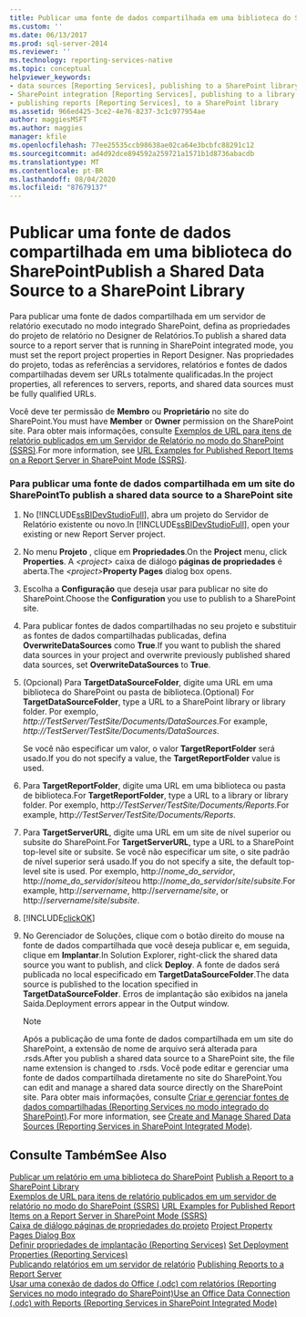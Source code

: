 ```yaml
---
title: Publicar uma fonte de dados compartilhada em uma biblioteca do SharePoint | Microsoft Docs
ms.custom: ''
ms.date: 06/13/2017
ms.prod: sql-server-2014
ms.reviewer: ''
ms.technology: reporting-services-native
ms.topic: conceptual
helpviewer_keywords:
- data sources [Reporting Services], publishing to a SharePoint library
- SharePoint integration [Reporting Services], publishing to a library
- publishing reports [Reporting Services], to a SharePoint library
ms.assetid: 966ed425-3ce2-4e76-8237-3c1c977954ae
author: maggiesMSFT
ms.author: maggies
manager: kfile
ms.openlocfilehash: 77ee25535ccb98638ae02ca64e3bcbfc88291c12
ms.sourcegitcommit: ad4d92dce894592a259721a1571b1d8736abacdb
ms.translationtype: MT
ms.contentlocale: pt-BR
ms.lasthandoff: 08/04/2020
ms.locfileid: "87679137"
---
```

# <a name="publish-a-shared-data-source-to-a-sharepoint-library"></a><span data-ttu-id="1f71c-102">Publicar uma fonte de dados compartilhada em uma biblioteca do SharePoint</span><span class="sxs-lookup"><span data-stu-id="1f71c-102">Publish a Shared Data Source to a SharePoint Library</span></span>
  <span data-ttu-id="1f71c-103">Para publicar uma fonte de dados compartilhada em um servidor de relatório executado no modo integrado SharePoint, defina as propriedades do projeto de relatório no Designer de Relatórios.</span><span class="sxs-lookup"><span data-stu-id="1f71c-103">To publish a shared data source to a report server that is running in SharePoint integrated mode, you must set the report project properties in Report Designer.</span></span> <span data-ttu-id="1f71c-104">Nas propriedades do projeto, todas as referências a servidores, relatórios e fontes de dados compartilhadas devem ser URLs totalmente qualificadas.</span><span class="sxs-lookup"><span data-stu-id="1f71c-104">In the project properties, all references to servers, reports, and shared data sources must be fully qualified URLs.</span></span>  
  
 <span data-ttu-id="1f71c-105">Você deve ter permissão de **Membro** ou **Proprietário** no site do SharePoint.</span><span class="sxs-lookup"><span data-stu-id="1f71c-105">You must have **Member** or **Owner** permission on the SharePoint site.</span></span> <span data-ttu-id="1f71c-106">Para obter mais informações, consulte [Exemplos de URL para itens de relatório publicados em um Servidor de Relatório no modo do SharePoint &#40;SSRS&#41;](../tools/url-examples-for-items-on-a-report-server-sharepoint-mode.md).</span><span class="sxs-lookup"><span data-stu-id="1f71c-106">For more information, see [URL Examples for Published Report Items on a Report Server in SharePoint Mode &#40;SSRS&#41;](../tools/url-examples-for-items-on-a-report-server-sharepoint-mode.md).</span></span>  
  
### <a name="to-publish-a-shared-data-source-to-a-sharepoint-site"></a><span data-ttu-id="1f71c-107">Para publicar uma fonte de dados compartilhada em um site do SharePoint</span><span class="sxs-lookup"><span data-stu-id="1f71c-107">To publish a shared data source to a SharePoint site</span></span>  
  
1.  <span data-ttu-id="1f71c-108">No [!INCLUDE[ssBIDevStudioFull](../../includes/ssbidevstudiofull-md.md)], abra um projeto do Servidor de Relatório existente ou novo.</span><span class="sxs-lookup"><span data-stu-id="1f71c-108">In [!INCLUDE[ssBIDevStudioFull](../../includes/ssbidevstudiofull-md.md)], open your existing or new Report Server project.</span></span>  
  
2.  <span data-ttu-id="1f71c-109">No menu **Projeto** , clique em **Propriedades**.</span><span class="sxs-lookup"><span data-stu-id="1f71c-109">On the **Project** menu, click **Properties**.</span></span> <span data-ttu-id="1f71c-110">A _\<project>_ caixa de diálogo **páginas de propriedades** é aberta.</span><span class="sxs-lookup"><span data-stu-id="1f71c-110">The _\<project>_**Property Pages** dialog box opens.</span></span>  
  
3.  <span data-ttu-id="1f71c-111">Escolha a **Configuração** que deseja usar para publicar no site do SharePoint.</span><span class="sxs-lookup"><span data-stu-id="1f71c-111">Choose the **Configuration** you use to publish to a SharePoint site.</span></span>  
  
4.  <span data-ttu-id="1f71c-112">Para publicar fontes de dados compartilhadas no seu projeto e substituir as fontes de dados compartilhadas publicadas, defina **OverwriteDataSources** como **True**.</span><span class="sxs-lookup"><span data-stu-id="1f71c-112">If you want to publish the shared data sources in your project and overwrite previously published shared data sources, set **OverwriteDataSources** to **True**.</span></span>  
  
5.  <span data-ttu-id="1f71c-113">(Opcional) Para **TargetDataSourceFolder**, digite uma URL em uma biblioteca do SharePoint ou pasta de biblioteca.</span><span class="sxs-lookup"><span data-stu-id="1f71c-113">(Optional) For **TargetDataSourceFolder**, type a URL to a SharePoint library or library folder.</span></span> <span data-ttu-id="1f71c-114">Por exemplo, *http://TestServer/TestSite/Documents/DataSources*.</span><span class="sxs-lookup"><span data-stu-id="1f71c-114">For example, *http://TestServer/TestSite/Documents/DataSources*.</span></span>  
  
     <span data-ttu-id="1f71c-115">Se você não especificar um valor, o valor **TargetReportFolder** será usado.</span><span class="sxs-lookup"><span data-stu-id="1f71c-115">If you do not specify a value, the **TargetReportFolder** value is used.</span></span>  
  
6.  <span data-ttu-id="1f71c-116">Para **TargetReportFolder**, digite uma URL em uma biblioteca ou pasta de biblioteca.</span><span class="sxs-lookup"><span data-stu-id="1f71c-116">For **TargetReportFolder**, type a URL to a library or library folder.</span></span> <span data-ttu-id="1f71c-117">Por exemplo, http:*//TestServer/TestSite/Documents/Reports*.</span><span class="sxs-lookup"><span data-stu-id="1f71c-117">For example, http:*//TestServer/TestSite/Documents/Reports*.</span></span>  
  
7.  <span data-ttu-id="1f71c-118">Para **TargetServerURL**, digite uma URL em um site de nível superior ou subsite do SharePoint.</span><span class="sxs-lookup"><span data-stu-id="1f71c-118">For **TargetServerURL**, type a URL to a SharePoint top-level site or subsite.</span></span> <span data-ttu-id="1f71c-119">Se você não especificar um site, o site padrão de nível superior será usado.</span><span class="sxs-lookup"><span data-stu-id="1f71c-119">If you do not specify a site, the default top-level site is used.</span></span> <span data-ttu-id="1f71c-120">Por exemplo, http://*nome_do_servidor*, http://*nome_do_servidor*/*site*ou http://*nome_do_servidor*/*site*/*subsite*.</span><span class="sxs-lookup"><span data-stu-id="1f71c-120">For example, http://*servername*, http://*servername*/*site*, or http://*servername*/*site*/*subsite*.</span></span>  
  
8.  [!INCLUDE[clickOK](../../includes/clickok-md.md)]  
  
9. <span data-ttu-id="1f71c-121">No Gerenciador de Soluções, clique com o botão direito do mouse na fonte de dados compartilhada que você deseja publicar e, em seguida, clique em **Implantar**.</span><span class="sxs-lookup"><span data-stu-id="1f71c-121">In Solution Explorer, right-click the shared data source you want to publish, and click **Deploy**.</span></span> <span data-ttu-id="1f71c-122">A fonte de dados será publicada no local especificado em **TargetDataSourceFolder**.</span><span class="sxs-lookup"><span data-stu-id="1f71c-122">The data source is published to the location specified in **TargetDataSourceFolder**.</span></span> <span data-ttu-id="1f71c-123">Erros de implantação são exibidos na janela Saída.</span><span class="sxs-lookup"><span data-stu-id="1f71c-123">Deployment errors appear in the Output window.</span></span>  
  
    > [!NOTE]  
    >  <span data-ttu-id="1f71c-124">Após a publicação de uma fonte de dados compartilhada em um site do SharePoint, a extensão de nome de arquivo será alterada para .rsds.</span><span class="sxs-lookup"><span data-stu-id="1f71c-124">After you publish a shared data source to a SharePoint site, the file name extension is changed to .rsds.</span></span> <span data-ttu-id="1f71c-125">Você pode editar e gerenciar uma fonte de dados compartilhada diretamente no site do SharePoint.</span><span class="sxs-lookup"><span data-stu-id="1f71c-125">You can edit and manage a shared data source directly on the SharePoint site.</span></span> <span data-ttu-id="1f71c-126">Para obter mais informações, consulte [Criar e gerenciar fontes de dados compartilhadas &#40;Reporting Services no modo integrado do SharePoint&#41;](../create-manage-shared-data-sources-reporting-services-sharepoint-integrated-mode.md).</span><span class="sxs-lookup"><span data-stu-id="1f71c-126">For more information, see [Create and Manage Shared Data Sources &#40;Reporting Services in SharePoint Integrated Mode&#41;](../create-manage-shared-data-sources-reporting-services-sharepoint-integrated-mode.md).</span></span>  
  
## <a name="see-also"></a><span data-ttu-id="1f71c-127">Consulte Também</span><span class="sxs-lookup"><span data-stu-id="1f71c-127">See Also</span></span>  
 <span data-ttu-id="1f71c-128">[Publicar um relatório em uma biblioteca do SharePoint](publish-a-report-to-a-sharepoint-library.md) </span><span class="sxs-lookup"><span data-stu-id="1f71c-128">[Publish a Report to a SharePoint Library](publish-a-report-to-a-sharepoint-library.md) </span></span>  
 <span data-ttu-id="1f71c-129">[Exemplos de URL para itens de relatório publicados em um servidor de relatório no modo do SharePoint &#40;SSRS&#41;](../tools/url-examples-for-items-on-a-report-server-sharepoint-mode.md) </span><span class="sxs-lookup"><span data-stu-id="1f71c-129">[URL Examples for Published Report Items on a Report Server in SharePoint Mode &#40;SSRS&#41;](../tools/url-examples-for-items-on-a-report-server-sharepoint-mode.md) </span></span>  
 <span data-ttu-id="1f71c-130">[Caixa de diálogo páginas de propriedades do projeto](../tools/project-property-pages-dialog-box.md) </span><span class="sxs-lookup"><span data-stu-id="1f71c-130">[Project Property Pages Dialog Box](../tools/project-property-pages-dialog-box.md) </span></span>  
 <span data-ttu-id="1f71c-131">[Definir propriedades de implantação &#40;Reporting Services&#41;](../tools/set-deployment-properties-reporting-services.md) </span><span class="sxs-lookup"><span data-stu-id="1f71c-131">[Set Deployment Properties &#40;Reporting Services&#41;](../tools/set-deployment-properties-reporting-services.md) </span></span>  
 <span data-ttu-id="1f71c-132">[Publicando relatórios em um servidor de relatório](publishing-reports-to-a-report-server.md) </span><span class="sxs-lookup"><span data-stu-id="1f71c-132">[Publishing Reports to a Report Server](publishing-reports-to-a-report-server.md) </span></span>  
 [<span data-ttu-id="1f71c-133">Usar uma conexão de dados do Office &#40;.odc&#41; com relatórios &#40;Reporting Services no modo integrado do SharePoint&#41;</span><span class="sxs-lookup"><span data-stu-id="1f71c-133">Use an Office Data Connection &#40;.odc&#41; with Reports &#40;Reporting Services in SharePoint Integrated Mode&#41;</span></span>](../report-data/use-an-office-data-connection-odc-with-reports.md)  
  
  
